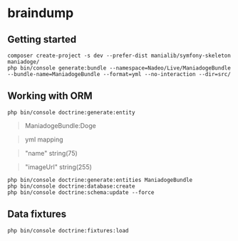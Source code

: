 # braindump

## Getting started

    composer create-project -s dev --prefer-dist manialib/symfony-skeleton maniadoge/
    php bin/console generate:bundle --namespace=Nadeo/Live/ManiadogeBundle --bundle-name=ManiadogeBundle --format=yml --no-interaction --dir=src/

## Working with ORM

    php bin/console doctrine:generate:entity

> ManiadogeBundle:Doge

> yml mapping

> "name" string(75)

> "imageUrl" string(255)

    php bin/console doctrine:generate:entities ManiadogeBundle
    php bin/console doctrine:database:create
    php bin/console doctrine:schema:update --force

## Data fixtures

    php bin/console doctrine:fixtures:load


